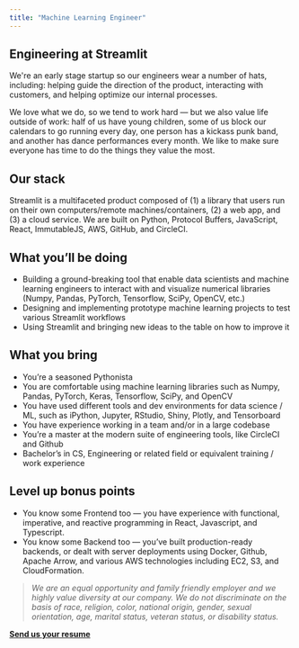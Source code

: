 ```yaml
---
title: "Machine Learning Engineer"
---
```


## Engineering at Streamlit

We're an early stage startup so our engineers wear a number of hats, including:
helping guide the direction of the product, interacting with customers, and
helping optimize our internal processes.

We love what we do, so we tend to work hard — but we also value life outside of
work: half of us have young children, some of us block our calendars to go
running every day, one person has a kickass punk band, and another has dance
performances every month. We like to make sure everyone has time to do the
things they value the most.

## Our stack

Streamlit is a multifaceted product composed of (1) a library that users run on
their own computers/remote machines/containers, (2) a web app, and (3) a cloud
service. We are built on Python, Protocol Buffers, JavaScript, React,
ImmutableJS, AWS, GitHub, and CircleCI.

## What you’ll be doing

* Building a ground-breaking tool that enable data scientists and machine
  learning engineers to interact with and visualize numerical libraries (Numpy,
  Pandas, PyTorch, Tensorflow, SciPy, OpenCV, etc.)
* Designing and implementing prototype machine learning projects to test
  various Streamlit workflows
* Using Streamlit and bringing new ideas to the table on how to improve it

## What you bring

* You’re a seasoned Pythonista
* You are comfortable using machine learning libraries such as Numpy, Pandas,
  PyTorch, Keras, Tensorflow, SciPy, and OpenCV
* You have used different tools and dev environments for data science / ML,
  such as iPython, Jupyter, RStudio, Shiny, Plotly, and Tensorboard
* You have experience working in a team and/or in a large codebase
* You’re a master at the modern suite of engineering tools, like CircleCI and
  Github
* Bachelor’s in CS, Engineering or related field or equivalent training / work
  experience

## Level up bonus points

* You know some Frontend too — you have experience with functional, imperative,
  and reactive programming in React, Javascript, and Typescript.
* You know some Backend too — you’ve built production-ready backends, or dealt
  with server deployments using Docker, Github, Apache Arrow, and various AWS
  technologies including EC2, S3, and CloudFormation.

> _We are an equal opportunity and family friendly employer and we highly value
> diversity at our company. We do not discriminate on the basis of race,
> religion, color, national origin, gender, sexual orientation, age, marital
> status, veteran status, or disability status._

**[Send us your resume](mailto:hiring@streamlit.io?subject=Interested%20In%20Streamlit)**
